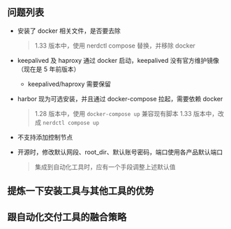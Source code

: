 ## 问题列表

- 安装了 docker 相关文件，是否要去除
  > 1.33 版本中，使用 nerdctl compose 替换，并移除 docker
- keepalived 及 haproxy 通过 docker 启动，keepalived 没有官方维护镜像（现在是 5 年前版本）
  - keepalived/haproxy 需要保留
- harbor 现为可选安装，并且通过 docker-compose 拉起，需要依赖 docker

  > 1.28 版本中，使用 `docker-compose up` 兼容现有脚本
  > 1.33 版本中，改成 `nerdctl compose up`

- 不支持添加控制节点
- 开源时，修改默认网段、root_dir、默认账号密码，端口使用各产品默认端口
  > 集成到自动化工具时，应有一个手段调整上述默认值

## 提炼一下安装工具与其他工具的优势

## 跟自动化交付工具的融合策略
